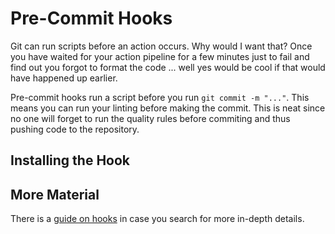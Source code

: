 # Pre-Commit Hooks

Git can run scripts before an action occurs.
Why would I want that?
Once you have waited for your action pipeline for a few minutes
just to fail and find out you forgot to format the code ...
well yes would be cool if that would have happened up earlier.

Pre-commit hooks run a script before you run `git commit -m "..."`.
This means you can run your linting before making the commit.
This is neat since no one will forget to run the quality rules
before commiting and thus pushing code to the repository.

## Installing the Hook

## More Material

There is a [guide on hooks][hooks-guide] in case you search
for more in-depth details.



[hooks-guide]: https://git-scm.com/book/en/v2/Customizing-Git-Git-Hooks#_git_hooks
